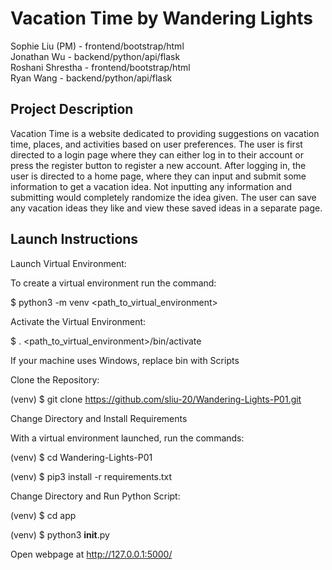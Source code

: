 # Vacation Time by Wandering Lights
  Sophie Liu (PM) - frontend/bootstrap/html
  <br>
  Jonathan Wu - backend/python/api/flask
  <br>
  Roshani Shrestha - frontend/bootstrap/html
  <br>
  Ryan Wang - backend/python/api/flask

## Project Description
Vacation Time is a website dedicated to providing suggestions on vacation time, places, and activities based on user preferences. The user is first directed to a login page where they can either log in to their account or press the register button to register a new account. After logging in, the user is directed to a home page, where they can input and submit some information to get a vacation idea. Not inputting any information and submitting would completely randomize the idea given. The user can save any vacation ideas they like and view these saved ideas in a separate page. 

## Launch Instructions
Launch Virtual Environment:

To create a virtual environment run the command:

$ python3 -m venv <path_to_virtual_environment>

Activate the Virtual Environment:

$ . <path_to_virtual_environment>/bin/activate

If your machine uses Windows, replace bin with Scripts

Clone the Repository:

(venv) $ git clone https://github.com/sliu-20/Wandering-Lights-P01.git

Change Directory and Install Requirements

With a virtual environment launched, run the commands:

(venv) $ cd Wandering-Lights-P01

(venv) $ pip3 install -r requirements.txt

Change Directory and Run Python Script:

(venv) $ cd app

(venv) $ python3 __init__.py

Open webpage at http://127.0.0.1:5000/
